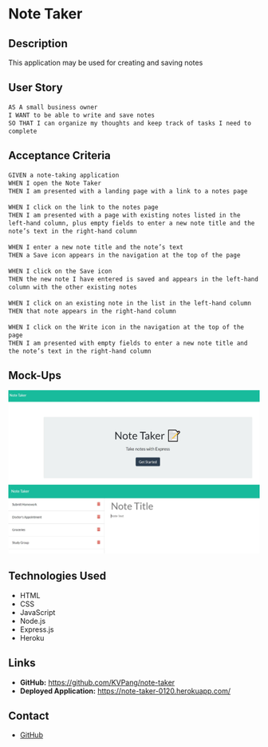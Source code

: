 # Note Taker

## Description
This application may be used for creating and saving notes

## User Story
```
AS A small business owner
I WANT to be able to write and save notes
SO THAT I can organize my thoughts and keep track of tasks I need to complete
```

## Acceptance Criteria
```
GIVEN a note-taking application
WHEN I open the Note Taker
THEN I am presented with a landing page with a link to a notes page

WHEN I click on the link to the notes page
THEN I am presented with a page with existing notes listed in the left-hand column, plus empty fields to enter a new note title and the note’s text in the right-hand column

WHEN I enter a new note title and the note’s text
THEN a Save icon appears in the navigation at the top of the page

WHEN I click on the Save icon
THEN the new note I have entered is saved and appears in the left-hand column with the other existing notes

WHEN I click on an existing note in the list in the left-hand column
THEN that note appears in the right-hand column

WHEN I click on the Write icon in the navigation at the top of the page
THEN I am presented with empty fields to enter a new note title and the note’s text in the right-hand column
```

## Mock-Ups
![start](./public/assets/images/startscreen.JPG)
![addnote](./public/assets/images/addnote.JPG)

## Technologies Used
- HTML
- CSS
- JavaScript 
- Node.js
- Express.js
- Heroku

## Links 
- **GitHub:** https://github.com/KVPang/note-taker
- **Deployed Application:** https://note-taker-0120.herokuapp.com/

## Contact
- [GitHub](https://github.com/KVPang)